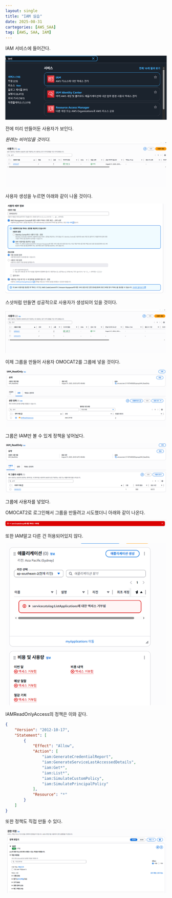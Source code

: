 ```yaml
---
layout: single
title: "IAM 실습"
date: 2025-08-31
cartegories: [AWS_SAA]
tag: [AWS, SAA, IAM]
---
```


IAM 서비스에 들어간다.

![image](/스샷%20자료실/IAM실습/IAM사용자만들기1.png)

전에 미리 만들어둔 사용자가 보인다.

*원래는 비어있을 것이다.*
![image](/스샷%20자료실/IAM실습/IAM사용자만들기2.png)

사용자 생성을 누르면 아래와 같이 나올 것이다.

![image](/스샷%20자료실/IAM실습/IAM사용자만들기3.png)

스샷처럼 만들면 성공적으로 사용자가 생성되어 있을 것이다.

![image](/스샷%20자료실/IAM실습/IAM사용자만들기4.png)

이제 그룹을 만들어 사용자 OMOCAT2를 그룹에 넣을 것이다.

![image](/스샷%20자료실/IAM실습/IAM%20그룹%201.png)

그룹은 IAM만 볼 수 있게 정책을 넣어놨다.

![image](/스샷%20자료실/IAM실습/IAM%20그룹%202.png)

그룹에 사용자를 넣었다.

OMOCAT2로 로그인해서 그룹을 만들려고 시도했더니 아래와 같이 나온다.

![image](/스샷%20자료실/IAM실습/IAM%20그룹%203.png)

또한 IAM말고 다른 건 허용되어있지 않다. 

![image](/스샷%20자료실/IAM실습/IAM%20그룹%204.png)

IAMReadOnlyAccess의 정책은 이와 같다.
```json
{
    "Version": "2012-10-17",
    "Statement": [
        {
            "Effect": "Allow",
            "Action": [
                "iam:GenerateCredentialReport",
                "iam:GenerateServiceLastAccessedDetails",
                "iam:Get*",
                "iam:List*",
                "iam:SimulateCustomPolicy",
                "iam:SimulatePrincipalPolicy"
            ],
            "Resource": "*"
        }
    ]
}
```

또한 정책도 직접 만들 수 있다.

![image](/스샷%20자료실/IAM실습/IAM%20그룹%205.png)